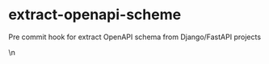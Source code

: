 # extract-openapi-scheme

Pre commit hook for extract OpenAPI schema from Django/FastAPI projects

<!-- Pytest Coverage Comment:Begin -->

\n<!-- Pytest Coverage Comment:End -->
